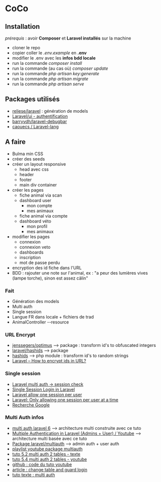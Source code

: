 # CoCo

## Installation

*prérequis* : avoir **Composer** et **Laravel installés** sur la machine

- cloner le repo
- copier coller le *.env.example* en **.env**
- modifier le .env avec les **infos bdd locale**
- run la commande *composer install*
- run la commande (au cas où) *composer update*
- run la commande *php artisan key:generate*
- run la commande *php artisan migrate*
- run la commande *php artisan serve*

## Packages utilisés

- [reliese/laravel](https://github.com/reliese/laravel) : génération de models
- [Laravel/ui - authentification](https://laravel.com/docs/7.x/frontend)
- [barryvdh/laravel-debugbar](https://github.com/barryvdh/laravel-debugbar)
- [caouecs / Laravel-lang](https://github.com/caouecs/Laravel-lang)

## A faire

- Bulma min CSS
- créer des seeds
- créer un layout responsive
  - head avec css
  - header
  - footer
  - main div container
- créer les pages
  - fiche animal via scan
  - dashboard user
    - mon compte
    - mes animaux
  - fiche animal via compte
  - dashboard véto
    - mon profil
    - mes animaux
- modifier les pages
  - connexion
  - connexion veto
  - dashboards
  - inscription
  - mot de passe perdu
- encryption des id fiche dans l'URL
- BDD : rajouter une note sur l'animal, ex : "a peur des lumières vives (lampe torche), sinon est assez câlin"

### Fait

- Génération des models
- Multi auth
- Single session
- Langue FR dans locale + fichiers de trad
- AnimalController --resource

### URL Encrypt

- [jenssegers/optimus](https://github.com/jenssegers/optimus) --> package : transform id's to obfuscated integers
- [laravel/hashids](https://packagist.org/packages/hashids/hashids) --> package
- [hashids](https://hashids.org/) --> php module : transform id's to random strings
- [Laravel – How to encrypt ids in URL?](https://codersk.com/laravel-how-to-encrypt-ids-in-url/#:~:text=Method%202%3A%20Using%20The%20inbuilt,value%20using%20a%20decrypt%20helper.)

### Single session

- [Laravel multi auth -> session check](https://pusher.com/tutorials/multiple-authentication-guards-laravel#set-up-the-controllers)
- [Single Session Login in Laravel](https://stackoverflow.com/questions/19510220/single-session-login-in-laravel)
- [Laravel allow one session per user](https://stackoverflow.com/questions/56437984/laravel-allow-one-session-per-user)
- [Laravel: Only allowing one session per user at a time](https://stackoverflow.com/questions/27938186/laravel-only-allowing-one-session-per-user-at-a-time)
- [Recherche Google](https://www.google.com/search?client=firefox-b-d&q=laravel+allow+only+one+auth)

### Multi Auth infos

- [multi auth laravel 6](https://www.codermen.com/blog/123/how-to-make-multi-auth-in-laravel-6) --> architecture multi construite avec ce tuto
- [Multiple Authentication in Laravel (Admins + User) / Youtube](https://www.youtube.com/watch?v=RuBO6RATkLs) --> architecture multi basée avec ce tuto
- [Package laravel/multiauth](https://github.com/bitfumes/laravel-multiauth) --> admin auth + user auth
- [playlist youtube package multiauth](https://www.youtube.com/playlist?list=PLe30vg_FG4OTO7KbQ6TByyY99AiSw1MDS)
- [tuto 5.2 multi auth 2 tables - texte](https://www.itsolutionstuff.com/post/laravel-52-multi-auth-example-using-auth-guard-from-scratchexample.html)
- [tuto 5.4 multi auth 2 tables - youtube](https://www.youtube.com/watch?v=iKRLrJXNN4M)
- [github : code du tuto youtube](https://github.com/DevMarketer/multiauth_tutorial/releases/tag/part_1)
- [article : change table and guard login](https://medium.com/@nasrulhazim/laravel-using-different-table-and-guard-for-login-bc426d067901)
- [tuto texte : multi auth](https://scotch.io/@sukelali/how-to-create-multi-table-authentication-in-laravel)